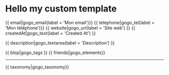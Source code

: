 Hello my custom template
===================

{{ email|gogo_email(label = 'Mon email')}}
{{ telephone|gogo_tel(label = 'Mon téléphone')}}
{{ website|gogo_url(label = 'Site web') }}
{{ createdAt|gogo_text(label = 'Created At') }}

{{ description|gogo_textarea(label = 'Description') }}

{{ blop|gogo_tags }}
{{ friends|gogo_elements}}
_________________

{{ taxonomy|gogo_taxonomy}}